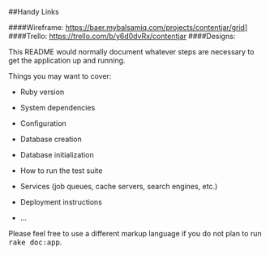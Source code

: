 ##Handy Links

####Wireframe: https://baer.mybalsamiq.com/projects/contentjar/grid]
####Trello: https://trello.com/b/y6d0dvRx/contentjar
####Designs:



This README would normally document whatever steps are necessary to get the
application up and running.

Things you may want to cover:

* Ruby version

* System dependencies

* Configuration

* Database creation

* Database initialization

* How to run the test suite

* Services (job queues, cache servers, search engines, etc.)

* Deployment instructions

* ...


Please feel free to use a different markup language if you do not plan to run
<tt>rake doc:app</tt>.
